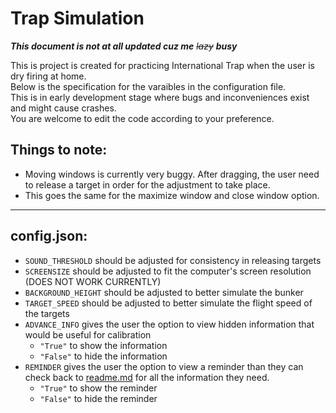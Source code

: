 # Trap Simulation

_**This document is not at all updated cuz me** ~~lazy~~ **busy**_

This is project is created for practicing International Trap when the user is dry firing at home. <br>
Below is the specification for the varaibles in the configuration file.<br>
This is in early development stage where bugs and inconveniences exist and might cause crashes. <br>
You are welcome to edit the code according to your preference.

## Things to note:

- Moving windows is currently very buggy. After dragging, the user need to release a target in order for the adjustment to take place.
- This goes the same for the maximize window and close window option.

---

## config.json:

- `SOUND_THRESHOLD` should be adjusted for consistency in releasing targets
- `SCREENSIZE` should be adjusted to fit the computer's screen resolution (DOES NOT WORK CURRENTLY)
- `BACKGROUND_HEIGHT` should be adjusted to better simulate the bunker
- `TARGET_SPEED` should be adjusted to better simulate the flight speed of the targets
- `ADVANCE_INFO` gives the user the option to view hidden information that would be useful for calibration
  - `"True"` to show the information
  - `"False"` to hide the information
- `REMINDER` gives the user the option to view a reminder than they can check back to [readme.md](readme.md) for all the information they need.
  - `"True"` to show the reminder
  - `"False"` to hide the reminder
